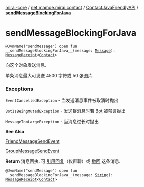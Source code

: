 [mirai-core](../../index.md) / [net.mamoe.mirai.contact](../index.md) / [ContactJavaFriendlyAPI](index.md) / [__sendMessageBlockingForJava__](./__send-message-blocking-for-java__.md)

# __sendMessageBlockingForJava__

`@JvmName("sendMessage") open fun __sendMessageBlockingForJava__(message: `[`Message`](../../net.mamoe.mirai.message.data/-message/index.md)`): `[`MessageReceipt`](../../net.mamoe.mirai.message/-message-receipt/index.md)`<`[`Contact`](../-contact/index.md)`>`

向这个对象发送消息.

单条消息最大可发送 4500 字符或 50 张图片.

### Exceptions

`EventCancelledException` - 当发送消息事件被取消时抛出

`BotIsBeingMutedException` - 发送群消息时若 [Bot](../../net.mamoe.mirai/-bot/index.md) 被禁言抛出

`MessageTooLargeException` - 当消息过长时抛出

**See Also**

[FriendMessageSendEvent](../../net.mamoe.mirai.event.events/-message-send-event/-friend-message-send-event/index.md)

[GroupMessageSendEvent](../../net.mamoe.mirai.event.events/-message-send-event/-group-message-send-event/index.md)

**Return**
消息回执. 可 [引用回复](#)（仅群聊）或 [撤回](#) 这条消息.

`@JvmName("sendMessage") open fun __sendMessageBlockingForJava__(message: `[`String`](https://kotlinlang.org/api/latest/jvm/stdlib/kotlin/-string/index.html)`): `[`MessageReceipt`](../../net.mamoe.mirai.message/-message-receipt/index.md)`<`[`Contact`](../-contact/index.md)`>`